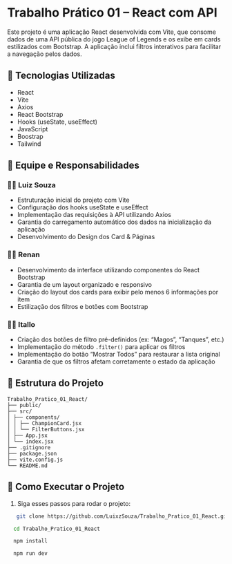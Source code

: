 # Trabalho Prático 01 – React com API 

Este projeto é uma aplicação React desenvolvida com Vite, que consome dados de uma API pública do jogo League of Legends e os exibe em cards estilizados com Bootstrap. A aplicação inclui filtros interativos para facilitar a navegação pelos dados.

## 🚀 Tecnologias Utilizadas

- React
- Vite
- Axios
- React Bootstrap
- Hooks (useState, useEffect)
- JavaScript
- Boostrap
- Tailwind

## 👥 Equipe e Responsabilidades

### 👨‍💻 Luiz Souza
- Estruturação inicial do projeto com Vite
- Configuração dos hooks useState e useEffect
- Implementação das requisições à API utilizando Axios
- Garantia do carregamento automático dos dados na inicialização da aplicação
- Desenvolvimento do Design dos Card & Páginas

### 👨‍💻 Renan
- Desenvolvimento da interface utilizando componentes do React Bootstrap
- Garantia de um layout organizado e responsivo
- Criação do layout dos cards para exibir pelo menos 6 informações por item
- Estilização dos filtros e botões com Bootstrap

### 👨‍💻 Itallo
- Criação dos botões de filtro pré-definidos (ex: “Magos”, “Tanques”, etc.)
- Implementação do método `.filter()` para aplicar os filtros
- Implementação do botão “Mostrar Todos” para restaurar a lista original
- Garantia de que os filtros afetam corretamente o estado da aplicação

## 📁 Estrutura do Projeto
```
Trabalho_Pratico_01_React/
├── public/
├── src/
│ ├── components/
│ │ ├── ChampionCard.jsx
│ │ └── FilterButtons.jsx
│ ├── App.jsx
│ └── index.jsx
├── .gitignore
├── package.json
├── vite.config.js
└── README.md
```

## 🔧 Como Executar o Projeto

1. Siga esses passos para rodar o projeto:

```bash
   git clone https://github.com/LuixzSouza/Trabalho_Pratico_01_React.git

  cd Trabalho_Pratico_01_React

  npm install

  npm run dev
```


